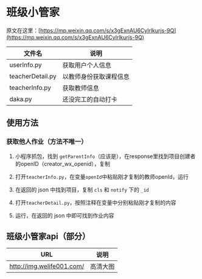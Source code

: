 # 班级小管家

原文在这里：[https://mp.weixin.qq.com/s/x3gExnAU6Cylrlkurjs-9Q](https://mp.weixin.qq.com/s/x3gExnAU6Cylrlkurjs-9Q)

| 文件名 | 说明 |
| - | - |
| userInfo.py | 获取用户个人信息 |
| teacherDetail.py | 以教师身份获取课程信息 |
| teacherInfo.py | 获取教师信息 |
| daka.py | 还没完工的自动打卡 |

## 使用方法

### 获取他人作业（方法不唯一）

1. 小程序抓包，找到 `getParentInfo`（应该是），在response里找到项目创建者的openID（creator_wx_openid），复制

2. 打开`teacherInfo.py`，在变量`openId`中粘贴刚才复制的教师openId，运行

3. 在返回的 json 中找到项目，复制 `cls` 和 `notify` 下的 `_id`

4. 打开`teacherDetail.py`，按照注释在变量中分别粘贴刚才复制的内容

5. 运行，在返回的 json 中即可找到作业内容

## 班级小管家api（部分）

| URL | 说明 |
| - | - |
| <http://img.welife001.com/> | 高清大图 |
